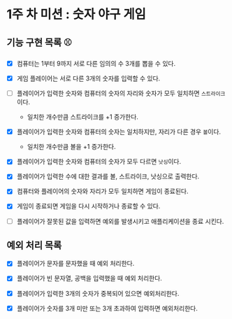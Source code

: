 # 1주 차 미션 : 숫자 야구 게임

## 기능 구현 목록 ⚾

- [x] 컴퓨터는 1부터 9까지 서로 다른 임의의 수 3개를 뽑을 수 있다.

- [x] 게임 플레이어는 서로 다른 3개의 숫자를 입력할 수 있다.

- [ ] 플레이어가 입력한 숫자와 컴퓨터의 숫자의 자리와 숫자가 모두 일치하면 `스트라이크`이다.

  - 일치한 개수만큼 스트라이크를 +1 증가한다.

- [x] 플레이어가 입력한 숫자와 컴퓨터의 숫자는 일치하지만, 자리가 다른 경우 `볼`이다.

  - 일치한 개수만큼 볼을 +1 증가한다.

- [x] 플레이어가 입력한 숫자와 컴퓨터의 숫자가 모두 다르면 `낫싱`이다.

- [x] 플레이어가 입력한 수에 대한 결과를 볼, 스트라이크, 낫싱으로 출력한다.

- [x] 컴퓨터와 플레이어의 숫자와 자리가 모두 일치하면 게임이 종료된다.

- [x] 게임이 종료되면 게임을 다시 시작하거나 종료할 수 있다.

- [ ] 플레이어가 잘못된 값을 입력하면 예외를 발생시키고 애플리케이션을 종료 시킨다.

## 예외 처리 목록

- [x] 플레이어가 문자를 문자했을 때 예외 처리한다.

- [x] 플레이어가 빈 문자열, 공백을 입력했을 때 예외 처리한다.

- [x] 플레이어가 입력한 3개의 숫자가 중복되어 있으면 예외처리한다.

- [x] 플레이어가 숫자를 3개 미만 또는 3개 초과하여 입력하면 예외처리한다.
